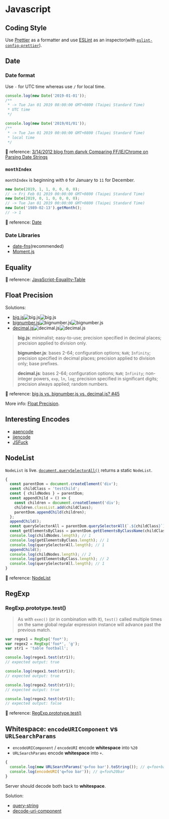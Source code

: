 # Javascript

## Coding Style

Use [Prettier](https://prettier.io/) as a formatter and use [ESLint](https://eslint.org/) as an inspector(with [`eslint-config-prettier`](https://github.com/prettier/eslint-config-prettier)).

## Date

### Date format

Use `-` for UTC time whereas use `/` for local time.

```javascript
console.log(new Date('2019-01-01'));
/**
 * -> Tue Jan 01 2019 08:00:00 GMT+0800 (Taipei Standard Time)
 * UTC time
 */

console.log(new Date('2019/01/01'));
/**
 * -> Tue Jan 01 2019 00:00:00 GMT+0800 (Taipei Standard Time)
 * local time
 */
```

🔗 reference: [3/14/2012 blog from danvk Comparing FF/IE/Chrome on Parsing Date Strings](http://dygraphs.com/date-formats.html)

### `monthIndex`

`monthIndex` is beginning with `0` for January to `11` for December.

```javascript
new Date(2019, 1, 1, 0, 0, 0, 0);
// -> Fri Feb 01 2019 00:00:00 GMT+0800 (Taipei Standard Time)
new Date(2019, 0, 1, 0, 0, 0, 0);
// -> Tue Jan 01 2019 00:00:00 GMT+0800 (Taipei Standard Time)
new Date('1989-02-13').getMonth();
// -> 1
```

🔗 reference: [Date](https://developer.mozilla.org/en-US/docs/Web/JavaScript/Reference/Global_Objects/Date)

### Date Libraries

- [date-fns](https://date-fns.org/)(recommended)
- [Moment.js](https://momentjs.com/)

## Equality

<!-- TODO: Table component -->

🔗 reference: [JavaScript-Equality-Table](https://dorey.github.io/JavaScript-Equality-Table/)

## Float Precision

Solutions:

- [big.js](https://github.com/MikeMcl/big.js)![big.js](https://img.shields.io/github/stars/MikeMcl/big.js.svg)![big.js](https://img.shields.io/github/license/MikeMcl/big.js.svg)
- [bignumber.js](https://github.com/MikeMcl/bignumber.js)![bignumber.js](https://img.shields.io/github/stars/MikeMcl/bignumber.js.svg)![bignumber.js](https://img.shields.io/github/license/MikeMcl/bignumber.js.svg)
- [decimal.js](https://github.com/MikeMcl/decimal.js)![decimal.js](https://img.shields.io/github/stars/MikeMcl/decimal.js.svg)![decimal.js](https://img.shields.io/github/license/MikeMcl/decimal.js.svg)

> **big.js**: minimalist; easy-to-use; precision specified in decimal places; precision applied to division only.
>
> **bignumber.js**: bases 2-64; configuration options; `NaN`; `Infinity`; precision specified in decimal places; precision applied to division only; base prefixes.
>
> **decimal.js**: bases 2-64; configuration options; `NaN`; `Infinity`; non-integer powers, `exp`, `ln`, `log`; precision specified in significant digits; precision always applied; random numbers.

🔗 reference: [big.js vs. bignumber.js vs. decimal.js? #45](https://github.com/MikeMcl/big.js/issues/45#issuecomment-104211175)

More info: [Float Precision](/dev/common.html#float-precision).

## Interesting Encodes

- [aaencode](http://utf-8.jp/public/aaencode.html)
- [jjencode](http://utf-8.jp/public/jjencode.html)
- [JSFuck](http://www.jsfuck.com/)

## NodeList

`NodeList` is live. [`document.querySelectorAll()`](https://developer.mozilla.org/en-US/docs/Web/API/Document/querySelectorAll) returns a static `NodeList`.

```javascript
{
  const parentDom = document.createElement('div');
  const childClass = 'testChild';
  const { childNodes } = parentDom;
  const appendChild = () => {
    const children = document.createElement('div');
    children.classList.add(childClass);
    parentDom.appendChild(children);
  };
  appendChild();
  const querySelectorAll = parentDom.querySelectorAll(`.${childClass}`);
  const getElementsByClass = parentDom.getElementsByClassName(childClass);
  console.log(childNodes.length); // 1
  console.log(getElementsByClass.length); // 1
  console.log(querySelectorAll.length); // 1
  appendChild();
  console.log(childNodes.length); // 2
  console.log(getElementsByClass.length); // 2
  console.log(querySelectorAll.length); // 1
}
```

🔗 reference: [Node​List](https://developer.mozilla.org/zh-TW/docs/Web/API/NodeList)

## RegExp

### RegExp.prototype​.test()

> As with `exec()` (or in combination with it), `test()` called multiple times on the same global regular expression instance will advance past the previous match.

```javascript
var regex1 = RegExp('foo*');
var regex2 = RegExp('foo*', 'g');
var str1 = 'table football';

console.log(regex1.test(str1));
// expected output: true

console.log(regex1.test(str1));
// expected output: true

console.log(regex2.test(str1));
// expected output: true

console.log(regex2.test(str1));
// expected output: false
```

🔗 reference: [RegExp.prototype​.test()](https://developer.mozilla.org/en-US/docs/Web/JavaScript/Reference/Global_Objects/RegExp/test)

## Whitespace: `encodeURIComponent` vs `URLSearchParams`

- `encodeURIComponent` / `encodeURI` encode **whitespace** into `%20`
- `URLSearchParams` encode **whitespace** into `+`.

```js
{
  console.log(new URLSearchParams('q=foo bar').toString()); // q=foo+bar
  console.log(encodeURI('q=foo bar')); // q=foo%20bar
}
```

Server should decode both back to **whitespace**.

Solution:

- [query-string](https://github.com/sindresorhus/query-string)
- [decode-uri-component](https://github.com/SamVerschueren/decode-uri-component)
